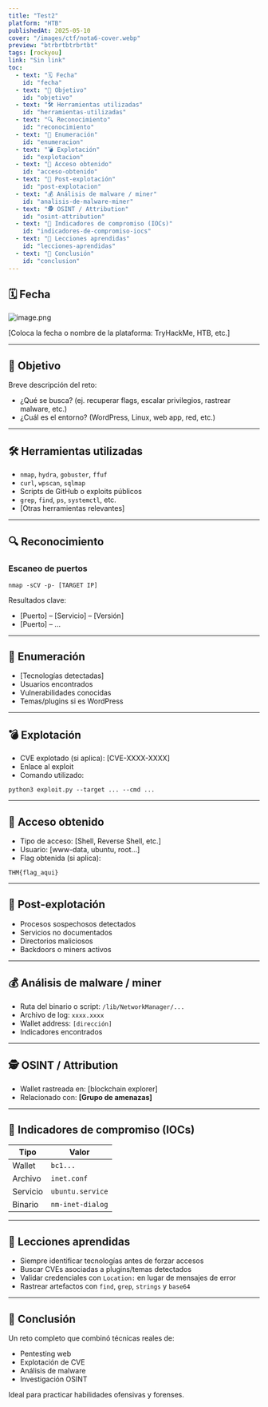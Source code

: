 ```yaml
---
title: "Test2"
platform: "HTB"
publishedAt: 2025-05-10
cover: "/images/ctf/nota6-cover.webp"
preview: "btrbrtbtrbrtbt"
tags: [rockyou]
link: "Sin link"
toc:
  - text: "🗓️ Fecha"
    id: "fecha"
  - text: "🎯 Objetivo"
    id: "objetivo"
  - text: "🛠️ Herramientas utilizadas"
    id: "herramientas-utilizadas"
  - text: "🔍 Reconocimiento"
    id: "reconocimiento"
  - text: "🔐 Enumeración"
    id: "enumeracion"
  - text: "💣 Explotación"
    id: "explotacion"
  - text: "🐚 Acceso obtenido"
    id: "acceso-obtenido"
  - text: "🧪 Post-explotación"
    id: "post-explotacion"
  - text: "💰 Análisis de malware / miner"
    id: "analisis-de-malware-miner"
  - text: "🕵️ OSINT / Attribution"
    id: "osint-attribution"
  - text: "🧩 Indicadores de compromiso (IOCs)"
    id: "indicadores-de-compromiso-iocs"
  - text: "📌 Lecciones aprendidas"
    id: "lecciones-aprendidas"
  - text: "🏁 Conclusión"
    id: "conclusion"
---
```


## 🗓️ Fecha


![image.png](/images/ctf/nota6-0.webp)


[Coloca la fecha o nombre de la plataforma: TryHackMe, HTB, etc.]


---


## 🎯 Objetivo


Breve descripción del reto:

- ¿Qué se busca? (ej. recuperar flags, escalar privilegios, rastrear malware, etc.)
- ¿Cuál es el entorno? (WordPress, Linux, web app, red, etc.)

---


## 🛠️ Herramientas utilizadas

- `nmap`, `hydra`, `gobuster`, `ffuf`
- `curl`, `wpscan`, `sqlmap`
- Scripts de GitHub o exploits públicos
- `grep`, `find`, `ps`, `systemctl`, etc.
- [Otras herramientas relevantes]

---


## 🔍 Reconocimiento


### Escaneo de puertos


```shell
nmap -sCV -p- [TARGET IP]
```


Resultados clave:

- [Puerto] – [Servicio] – [Versión]
- [Puerto] – ...

---


## 🔐 Enumeración

- [Tecnologías detectadas]
- Usuarios encontrados
- Vulnerabilidades conocidas
- Temas/plugins si es WordPress

---


## 💣 Explotación

- CVE explotado (si aplica): [CVE-XXXX-XXXX]
- Enlace al exploit
- Comando utilizado:

```shell
python3 exploit.py --target ... --cmd ...
```


---


## 🐚 Acceso obtenido

- Tipo de acceso: [Shell, Reverse Shell, etc.]
- Usuario: [www-data, ubuntu, root...]
- Flag obtenida (si aplica):

```plain text
THM{flag_aqui}
```


---


## 🧪 Post-explotación

- Procesos sospechosos detectados
- Servicios no documentados
- Directorios maliciosos
- Backdoors o miners activos

---


## 💰 Análisis de malware / miner

- Ruta del binario o script: `/lib/NetworkManager/...`
- Archivo de log: `xxxx.xxxx`
- Wallet address: `[dirección]`
- Indicadores encontrados

---


## 🕵️ OSINT / Attribution

- Wallet rastreada en: [blockchain explorer]
- Relacionado con: **[Grupo de amenazas]**

---


## 🧩 Indicadores de compromiso (IOCs)


| Tipo     | Valor            |
| -------- | ---------------- |
| Wallet   | `bc1...`         |
| Archivo  | `inet.conf`      |
| Servicio | `ubuntu.service` |
| Binario  | `nm-inet-dialog` |


---


## 📌 Lecciones aprendidas

- Siempre identificar tecnologías antes de forzar accesos
- Buscar CVEs asociadas a plugins/temas detectados
- Validar credenciales con `Location:` en lugar de mensajes de error
- Rastrear artefactos con `find`, `grep`, `strings` y `base64`

---


## 🏁 Conclusión


Un reto completo que combinó técnicas reales de:

- Pentesting web
- Explotación de CVE
- Análisis de malware
- Investigación OSINT

Ideal para practicar habilidades ofensivas y forenses.

